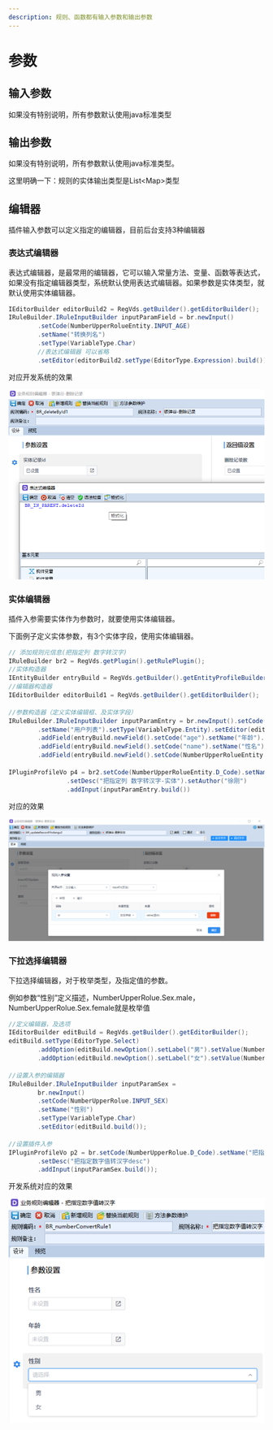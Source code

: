 ```yaml
---
description: 规则、函数都有输入参数和输出参数
---
```


# 参数

## 输入参数

如果没有特别说明，所有参数默认使用java标准类型

## 输出参数

如果没有特别说明，所有参数默认使用java标准类型。

这里明确一下：规则的实体输出类型是List\<Map>类型

## 编辑器

插件输入参数可以定义指定的编辑器，目前后台支持3种编辑器

### 表达式编辑器

表达式编辑器，是最常用的编辑器，它可以输入常量方法、变量、函数等表达式，如果没有指定编辑器类型，系统默认使用表达式编辑器。如果参数是实体类型，就默认使用实体编辑器。

```java
IEditorBuilder editorBuild2 = RegVds.getBuilder().getEditorBuilder();
IRuleBuilder.IRuleInputBuilder inputParamField = br.newInput()
		.setCode(NumberUpperRolueEntity.INPUT_AGE)
		.setName("转换列名")
		.setType(VariableType.Char)
		//表达式编辑器 可以省略
		.setEditor(editorBuild2.setType(EditorType.Expression).build());
```

对应开发系统的效果

![表达式编辑器](../../../.gitbook/assets/jar-edit-exp.png)

### 实体编辑器

插件入参需要实体作为参数时，就要使用实体编辑器。

下面例子定义实体参数，有3个实体字段，使用实体编辑器。

```java
// 添加规则元信息(把指定列 数字转汉字)
IRuleBuilder br2 = RegVds.getPlugin().getRulePlugin();
//实体构造器
IEntityBuilder entryBuild = RegVds.getBuilder().getEntityProfileBuilder();
//编辑器构造器
IEditorBuilder editorBuild1 = RegVds.getBuilder().getEditorBuilder();

//参数构造器（定义实体编辑框、及实体字段）
IRuleBuilder.IRuleInputBuilder inputParamEntry = br.newInput().setCode(NumberUpperRolueEntity.INPUT_USERLLIST)
		.setName("用户列表").setType(VariableType.Entity).setEditor(editorBuild1.setType(EditorType.EntityField).build())				
		.addField(entryBuild.newField().setCode("age").setName("年龄").setType(VariableType.Integer).build())
		.addField(entryBuild.newField().setCode("name").setName("性名").setType(VariableType.Char).build())
		.addField(entryBuild.newField().setCode(NumberUpperRolueEntity.FD_CHINESE).setName("汉字大写").setType(VariableType.Char).build());
		
IPluginProfileVo p4 = br2.setCode(NumberUpperRolueEntity.D_Code).setName("把指定列 数字转汉字-entity")
				.setDesc("把指定列 数字转汉字-实体").setAuthor("徐刚")
				.addInput(inputParamEntry.build())		
```

对应的效果

![实体编辑器](../../../.gitbook/assets/jar-entity.png)

### 下拉选择编辑器

下拉选择编辑器，对于枚举类型，及指定值的参数。

例如参数“性别”定义描述，NumberUpperRolue.Sex.male，NumberUpperRolue.Sex.female就是枚举值

```java
//定义编辑器，及选项
IEditorBuilder editBuild = RegVds.getBuilder().getEditorBuilder();
editBuild.setType(EditorType.Select)
		.addOption(editBuild.newOption().setLabel("男").setValue(NumberUpperRolue.Sex.male.name()).build())
		.addOption(editBuild.newOption().setLabel("女").setValue(NumberUpperRolue.Sex.female.name()).build());

//设置入参的编辑器
IRuleBuilder.IRuleInputBuilder inputParamSex =
		br.newInput()
		.setCode(NumberUpperRolue.INPUT_SEX)
		.setName("性别")
		.setType(VariableType.Char)
		.setEditor(editBuild.build());

//设置插件入参
IPluginProfileVo p2 = br.setCode(NumberUpperRolue.D_Code).setName("把指定数字值转汉字").setAuthor("徐刚")
		.setDesc("把指定数字值转汉字desc")
		.addInput(inputParamSex.build());
```

开发系统对应的效果

![性别是下拉编辑器](../../../.gitbook/assets/jar-edit-enum.png)
